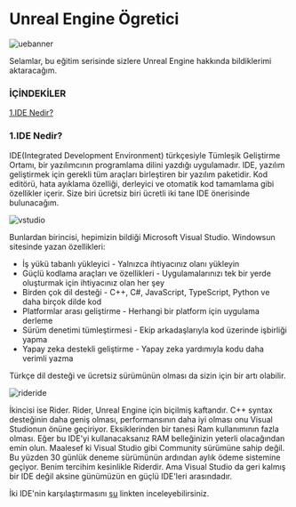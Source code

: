 # Unreal Engine Ögretici
![uebanner](https://github.com/user-attachments/assets/79e931c4-2655-4a45-9baa-bb75a2552d20)

Selamlar, bu eğitim serisinde sizlere Unreal Engine hakkında bildiklerimi aktaracağım.

### İÇİNDEKİLER
[1.IDE Nedir?](#1IDE-Nedir)

### 1.IDE Nedir?
IDE(Integrated Development Environment) türkçesiyle Tümleşik Geliştirme Ortamı, bir yazılımcının programlama dilini yazdığı uygulamadır. IDE, yazılım geliştirmek için gerekli tüm araçları birleştiren bir yazılım paketidir. Kod editörü, hata ayıklama özelliği, derleyici ve otomatik kod tamamlama gibi özellikler içerir. Size biri ücretsiz biri ücretli iki tane IDE önerisinde bulunacağım.

![vstudio](https://github.com/user-attachments/assets/8c8bbd6a-7d18-4e13-b5db-b8cd00ef786b)

Bunlardan birincisi, hepimizin bildiği Microsoft Visual Studio. Windowsun sitesinde yazan özellikleri:
- İş yükü tabanlı yükleyici - Yalnızca ihtiyacınız olanı yükleyin
- Güçlü kodlama araçları ve özellikleri - Uygulamalarınızı tek bir yerde oluşturmak için ihtiyacınız olan her şey
- Birden çok dil desteği - C++, C#, JavaScript, TypeScript, Python ve daha birçok dilde kod
- Platformlar arası geliştirme - Herhangi bir platform için uygulama derleme
- Sürüm denetimi tümleştirmesi - Ekip arkadaşlarıyla kod üzerinde işbirliği yapma
- Yapay zeka destekli geliştirme - Yapay zeka yardımıyla kodu daha verimli yazma

Türkçe dil desteği ve ücretsiz sürümünün olması da sizin için bir artı olabilir.

![rideride](https://github.com/user-attachments/assets/a0357465-5b13-483d-a363-91e1770ee9ae)

İkincisi ise Rider. Rider, Unreal Engine için biçilmiş kaftandır. C++ syntax desteğinin daha geniş olması, performansının daha iyi olması onu Visual Studionun önüne geçiriyor. Eksiklerinden bir tanesi Ram kullanımının fazla olması. Eğer bu IDE'yi kullanacaksanız RAM belleğinizin yeterli olacağından emin olun. Maalesef ki Visual Studio gibi Community sürümüne sahip değil. Bu yüzden 30 günlük deneme sürümünün ardından aylık ödeme sistemine geçiyor. Benim tercihim kesinlikle Riderdir. Ama Visual Studio da geri kalmış bir IDE değil aksine günümüzün en güçlü IDE'leri arasındadır.

İki IDE'nin karşılaştırmasını [şu](https://www.jetbrains.com/rider/compare/rider-vs-visual-studio/) linkten inceleyebilirsiniz.
